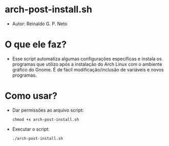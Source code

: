# arch-post-install.sh

* Autor: Reinaldo G. P. Neto

# O que ele faz?
  * Esse script automatiza algumas configurações específicas e instala os programas que utilizo após a instalação do Arch Linux com o ambiente gráfico do Gnome. É de fácil modificação/inclusão de variáveis e novos programas.

# Como usar?
  * Dar permissões ao arquivo script:

        chmod +x arch-post-install.sh

  * Executar o script:
 
        ./arch-post-install.sh
